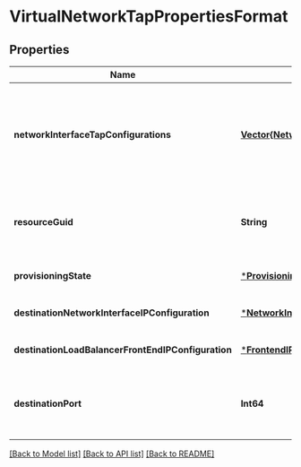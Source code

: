 # VirtualNetworkTapPropertiesFormat


## Properties
Name | Type | Description | Notes
------------ | ------------- | ------------- | -------------
**networkInterfaceTapConfigurations** | [**Vector{NetworkInterfaceTapConfiguration2}**](NetworkInterfaceTapConfiguration2.md) | Specifies the list of resource IDs for the network interface IP configuration that needs to be tapped. | [optional] [readonly] [default to nothing]
**resourceGuid** | **String** | The resource GUID property of the virtual network tap resource. | [optional] [readonly] [default to nothing]
**provisioningState** | [***ProvisioningState**](ProvisioningState.md) |  | [optional] [default to nothing]
**destinationNetworkInterfaceIPConfiguration** | [***NetworkInterfaceIPConfiguration2**](NetworkInterfaceIPConfiguration2.md) |  | [optional] [default to nothing]
**destinationLoadBalancerFrontEndIPConfiguration** | [***FrontendIPConfiguration**](FrontendIPConfiguration.md) |  | [optional] [default to nothing]
**destinationPort** | **Int64** | The VXLAN destination port that will receive the tapped traffic. | [optional] [default to nothing]


[[Back to Model list]](../README.md#models) [[Back to API list]](../README.md#api-endpoints) [[Back to README]](../README.md)



